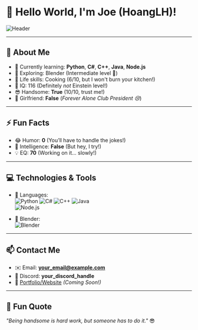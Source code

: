 # 👋 Hello World, I'm Joe (HoangLH)! 

![Header](https://user-images.githubusercontent.com/73097560/115834477-dbab4500-a447-11eb-908a-139a6edaec5c.gif)

---

## 🚀 About Me
- 🔭 Currently learning: **Python**, **C#**, **C++**, **Java**, **Node.js**  
- 🎨 Exploring: Blender (Intermediate level 🚀)  
- 🍳 Life skills: Cooking (6/10, but I won't burn your kitchen!)  
- 🧠 IQ: 116 (Definitely *not* Einstein level!)  
- 😎 Handsome: **True** (10/10, trust me!)  
- 💖 Girlfriend: **False** (*Forever Alone Club President 😢*)  

---

## ⚡ Fun Facts
- 😂 Humor: **0** (You’ll have to handle the jokes!)  
- 🌟 Intelligence: **False** (But hey, I try!)  
- 💡 EQ: **70** (Working on it... slowly!)  

---

## 💻 Technologies & Tools
- 🔧 Languages:  
  ![Python](https://img.shields.io/badge/Python-3776AB?style=for-the-badge&logo=python&logoColor=white) 
  ![C#](https://img.shields.io/badge/C%23-239120?style=for-the-badge&logo=csharp&logoColor=white) 
  ![C++](https://img.shields.io/badge/C++-00599C?style=for-the-badge&logo=cplusplus&logoColor=white) 
  ![Java](https://img.shields.io/badge/Java-007396?style=for-the-badge&logo=java&logoColor=white)  
  ![Node.js](https://img.shields.io/badge/Node.js-339933?style=for-the-badge&logo=nodedotjs&logoColor=white)  

- 🎨 Blender:  
  ![Blender](https://img.shields.io/badge/Blender-F5792A?style=for-the-badge&logo=blender&logoColor=white)  

---

## 📫 Contact Me
- ✉️ Email: **your_email@example.com**  
- 💬 Discord: **your_discord_handle**  
- 📂 [Portfolio/Website](#) *(Coming Soon!)*  

---

## 🖤 Fun Quote
*"Being handsome is hard work, but someone has to do it."* 😎

